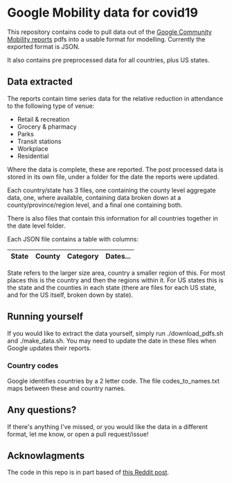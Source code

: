 # Google Mobility data for covid19

This repository contains code to pull data out of the [Google Community Mobility reports](https://www.google.com/covid19/mobility/) pdfs into a usable format for modelling. Currently the exported format is JSON. 

It also contains pre preprocessed data for all countries, plus US states.

## Data extracted
The reports contain time series data for the relative reduction in attendance to the following type of venue:
- Retail & recreation
- Grocery & pharmacy
- Parks
- Transit stations
- Workplace
- Residential
  
Where the data is complete, these are reported. The post processed data is stored in its own file, under a folder for the date the reports were updated. 

Each country/state has 3 files, one containing the county level aggregate data, one, where available, containing data broken down at a county/province/region level, and a final one containing both. 

There is also files that contain this information for all countries together in the date level folder.

Each JSON file contains a table with columns:

| State | County | Category | Dates... |
| --- | --- | --- | --- |

State refers to the larger size area, country a smaller region of this. For most places this is the country and then the regions within it. For US states this is the state and the counties in each state (there are files for each US state, and for the US itself, broken down by state).

## Running yourself
If you would like to extract the data yourself, simply run ./download_pdfs.sh and ./make_data.sh. You may need to update the date in these files when Google updates their reports.

### Country codes
Google identifies countries by a 2 letter code. The file codes_to_names.txt maps between these and country names.

## Any questions?
If there's anything I've missed, or you would like the data in a different format, let me know, or open a pull request/issue!

## Acknowlagments
The code in this repo is in part based of [this Reddit post](https://www.reddit.com/r/datasets/comments/fuo64p/google_covid19_mobility_reports_time_series_data/?utm_source=share&utm_medium=ios_app&utm_name=iossmf).